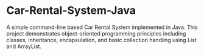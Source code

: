 # Car-Rental-System-Java
A simple command-line based Car Rental System implemented in Java. This project demonstrates object-oriented programming principles including classes, inheritance, encapsulation, and basic collection handling using List and ArrayList.
